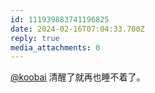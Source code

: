 ```yaml
---
id: 111939883741196825
date: 2024-02-16T07:04:33.700Z
reply: true
media_attachments: 0
---
```


[@koobai](https://mastodon.social/@koobai) 清醒了就再也睡不着了。

